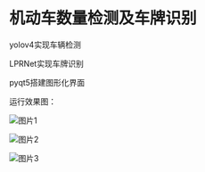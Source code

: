 # 机动车数量检测及车牌识别

yolov4实现车辆检测

LPRNet实现车牌识别

pyqt5搭建图形化界面

运行效果图：

![图片1](E:\target_detection\test\vehicle_number_detection_and_license_plate_recognition\新建文件夹/图片1.png)

 ![图片2](E:\target_detection\test\vehicle_number_detection_and_license_plate_recognition\新建文件夹/图片2.png)

![图片3](E:\target_detection\test\vehicle_number_detection_and_license_plate_recognition\新建文件夹/图片3.png)



